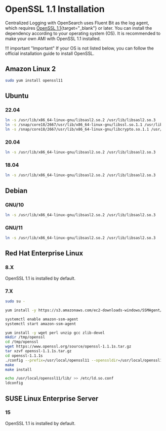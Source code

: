 # OpenSSL 1.1 Installation

Centralized Logging with OpenSearch uses Fluent Bit as the log agent, which requires [OpenSSL 1.1][open-ssl]{target="_blank"} or later. You can install the dependency according to your operating system (OS). It is recommended to make your own AMI with OpenSSL 1.1 installed.

!!! important "Important"
    If your OS is not listed below, you can follow the official installation guide to install OpenSSL.

## Amazon Linux 2

```bash
sudo yum install openssl11
```

## Ubuntu

### 22.04

```bash
ln -s /usr/lib/x86_64-linux-gnu/libsasl2.so.2 /usr/lib/libsasl2.so.3
ln -s /snap/core18/2667/usr/lib/x86_64-linux-gnu/libssl.so.1.1 /usr/lib/libssl.so.1.1
ln -s /snap/core18/2667/usr/lib/x86_64-linux-gnu/libcrypto.so.1.1 /usr/lib/libcrypto.so.1.1
```

### 20.04

```bash
ln -s /usr/lib/x86_64-linux-gnu/libsasl2.so.2 /usr/lib/libsasl2.so.3
```

### 18.04

```bash
ln -s /usr/lib/x86_64-linux-gnu/libsasl2.so.2 /usr/lib/libsasl2.so.3
```

## Debian

### GNU/10

```bash
ln -s /usr/lib/x86_64-linux-gnu/libsasl2.so.2 /usr/lib/libsasl2.so.3
```

### GNU/11

```bash
ln -s /usr/lib/x86_64-linux-gnu/libsasl2.so.2 /usr/lib/libsasl2.so.3
```

## Red Hat Enterprise Linux

### 8.X
OpenSSL 1.1 is installed by default.

### 7.X

```bash
sudo su -

yum install -y https://s3.amazonaws.com/ec2-downloads-windows/SSMAgent/latest/linux_amd64/amazon-ssm-agent.rpm

systemctl enable amazon-ssm-agent
systemctl start amazon-ssm-agent

yum install -y wget perl unzip gcc zlib-devel
mkdir /tmp/openssl
cd /tmp/openssl
wget https://www.openssl.org/source/openssl-1.1.1s.tar.gz
tar xzvf openssl-1.1.1s.tar.gz
cd openssl-1.1.1s
./config --prefix=/usr/local/openssl11 --openssldir=/usr/local/openssl11 shared zlib
make
make install

echo /usr/local/openssl11/lib/ >> /etc/ld.so.conf
ldconfig
```

## SUSE Linux Enterprise Server

### 15
OpenSSL 1.1 is installed by default.


[open-ssl]: https://www.openssl.org/source/